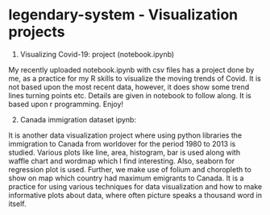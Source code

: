 # legendary-system - Visualization projects

1) Visualizing Covid-19: project (notebook.ipynb)

My recently uploaded notebook.ipynb with csv files has a project done by me, as a practice for my R skills to visualize the moving trends of Covid. It is not based upon the most recent data, however, it does show some trend lines turning points etc. Details are given in notebook to follow along. It is based upon r programming. Enjoy!

2) Canada immigration dataset ipynb: 

It is another data visualization project where using python libraries the immigration to Canada from worldover for the period 1980 to 2013 is studied. Various plots like line, area, histogram, bar is used along with waffle chart and wordmap which I find interesting. Also, seaborn for regression plot is used. Further, we make use of folium and choropleth to show on map which country had maximum emigrants to Canada. It is a practice for using various techniques for data visualization and how to make informative plots about data, where often picture speaks a thousand word in itself.
